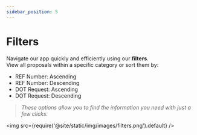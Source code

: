 ```yaml
---
sidebar_position: 5
---
```


# Filters 

Navigate our app quickly and efficiently using our **filters**. <br/> View all proposals within a specific category or sort them by:
- REF Number: Ascending
- REF Number: Descending
- DOT Request: Ascending
- DOT Request: Descending

> _These options allow you to find the information you need with just a few clicks._

<img src={require('@site/static/img/images/filters.png').default} />